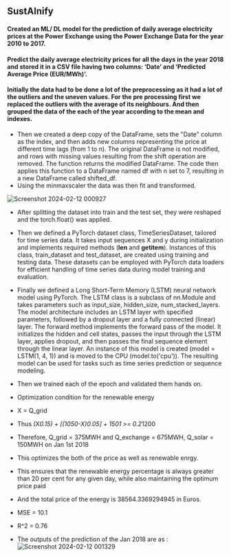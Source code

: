  ## SustAlnify

#### Created an ML/ DL model for the prediction of daily average electricity prices at the Power Exchange using the Power Exchange Data for the year 2010 to 2017.
#### Predict the daily average electricity prices for all the days in the year 2018 and stored it in a CSV file having two columns: ‘Date’ and ‘Predicted Average Price (EUR/MWh)’.
 
#### Initially the data had to be done a lot of the preprocessing as it had a lot of the outliers and the uneven values. For the pre processing first we replaced the outliers with the average of its neighbours. And then grouped the data of the each of the year according to the mean and indexes.
 
* Then we created a deep copy of the DataFrame, sets the "Date" column as the index, and then adds new columns representing the price at different time lags (from 1 to n). The original DataFrame is not modified, and rows with missing values resulting from the shift operation are removed. The function returns the modified DataFrame. The code then applies this function to a DataFrame named df with n set to 7, resulting in a new DataFrame called shifted_df.
*	Using the minmaxscaler the data was then fit and transformed.

![Screenshot 2024-02-12 000927](https://github.com/sap-aayush/sustalnify_energy_price_prediction/assets/113010235/a95f5bc2-d6cb-4c15-8f1a-43ffa3ef23c6)


* After splitting the dataset into train and the test set, they were reshaped and the torch.float() was applied.
*	Then we defined a PyTorch dataset class, TimeSeriesDataset, tailored for time series data. It takes input sequences X and y during initialization and implements required methods (__len__ and __getitem__). Instances of this class, train_dataset and test_dataset, are created using training and testing data. These datasets can be employed with PyTorch data loaders for efficient handling of time series data during model training and evaluation.
*	Finally we defined a Long Short-Term Memory (LSTM) neural network model using PyTorch. The LSTM class is a subclass of nn.Module and takes parameters such as input_size, hidden_size, num_stacked_layers. The model architecture includes an LSTM layer with specified parameters, followed by a dropout layer and a fully connected (linear) layer. The forward method implements the forward pass of the model. It initializes the hidden and cell states, passes the input through the LSTM layer, applies dropout, and then passes the final sequence element through the linear layer. An instance of this model is created (model = LSTM(1, 4, 1)) and is moved to the CPU (model.to('cpu')). The resulting model can be used for tasks such as time series prediction or sequence modeling.
 
*	Then we trained each of the epoch and validated them hands on.
 

 
 
* Optimization condition for the renewable energy

*	X = Q_grid
*	Thus (X*0.15) + [(1050-X)*0.05] + 150*1     >=   0.2*1200
*	Therefore, Q_grid = 375MWH and Q_exchange = 675MWH, Q_solar = 150MWH on Jan 1st 2018
*	This optimizes the both of the price as well as renewable enrgy.
*	This ensures that the renewable energy percentage is always greater than 20 per cent for any given day, while also maintaining the optimum price paid
*	And the total price of the energy is 38564.3369294945 in Euros.
*	MSE = 10.1
*	R^2 = 0.76
*	The outputs of the prediction of the Jan 2018 are as : 
 ![Screenshot 2024-02-12 001329](https://github.com/sap-aayush/sustalnify_energy_price_prediction/assets/113010235/076ed239-c8c9-4c57-b3e7-c6601e1c50d6)

 
